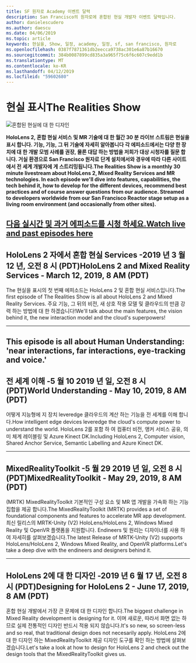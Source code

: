 ```yaml
---
title: SF 원자로 Academy 이벤트 달력
description: San Francisco의 원자로에 혼합된 현실 개발자 이벤트 달력입니다.
author: danielescudero
ms.author: daescu
ms.date: 04/06/2019
ms.topic: article
keywords: 현실을, Show, 일정, academy, 일정, sf, san francisco, 원자로
ms.openlocfilehash: 0387f7871361db2eecca9738ac301e6a87b16670
ms.sourcegitcommit: 384b0087899cd835a3a965f75c6f6c607c9edd1b
ms.translationtype: MT
ms.contentlocale: ko-KR
ms.lasthandoff: 04/12/2019
ms.locfileid: "59602680"
---
```

# <a name="the-realities-show"></a><span data-ttu-id="d86fe-104">현실 표시</span><span class="sxs-lookup"><span data-stu-id="d86fe-104">The Realities Show</span></span>
![혼합된 현실에 대 한 디자인](images/therealitiesshow.jpg)

<span data-ttu-id="d86fe-106">**HoloLens 2, 혼합 현실 서비스 및 MR 기술에 대 한 월간 30 분 라이브 스트림은 현실을 표시 합니다. 기능, 기능, 그 뒤 기술에 자세히 알아봅니다 각 에피소드에서는 다양 한 장치에 대 한 개발 모범 사례를 권장, 물론 대답 하는 방법을 저희가 대상 시청자를 질문 합니다. 거실 환경으로 San Francisco 원자로 단계 설치에서와 경우에 따라 다른 사이트에서 전 세계 개발자에 게 스트리밍됩니다.**</span><span class="sxs-lookup"><span data-stu-id="d86fe-106">**The Realities Show is a monthly 30 minute livestream about HoloLens 2, Mixed Reality Services and MR technologies. In each episode we'll dive into features, capabilities, the tech behind it, how to develop for the different devices, recommend best practices and of course answer questions from our audience. Streamed to developers worldwide from our San Francisco Reactor stage setup as a living room environment (and occasionally from other sites).**</span></span>

<a name="watch-live-and-past-episodes-herehttpakamstrs"></a><span data-ttu-id="d86fe-107">**[다음 실시간 및 과거 에피소드를 시청 하세요.](http://aka.ms/trs)**</span><span class="sxs-lookup"><span data-stu-id="d86fe-107">**[Watch live and past episodes here](http://aka.ms/trs)**</span></span>
---

## <a name="hololens-2-and-mixed-reality-services---march-12-2019-8-am-pdt"></a><span data-ttu-id="d86fe-108">**HoloLens 2 자에서 혼합 현실 Services** -2019 년 3 월 12 년, 오전 8 시 (PDT)</span><span class="sxs-lookup"><span data-stu-id="d86fe-108">**HoloLens 2 and Mixed Reality Services** - March 12, 2019, 8 AM (PDT)</span></span>
<span data-ttu-id="d86fe-109">The 현실을 표시의 첫 번째 에피소드는 HoloLens 2 및 혼합 현실 서비스입니다.</span><span class="sxs-lookup"><span data-stu-id="d86fe-109">The first episode of The Realities Show is all about HoloLens 2 and Mixed Reality Services.</span></span> <span data-ttu-id="d86fe-110">주요 기능, 그 뒤의 비전, 새 상호 작용 모델 및 클라우드의 만큼 강력 하는 방법에 대 한 하겠습니다!</span><span class="sxs-lookup"><span data-stu-id="d86fe-110">We'll talk about the main features, the vision behind it, the new interaction model and the cloud's superpowers!</span></span>

---
This episode is all about Human Understanding: 'near interactions, far interactions, eye-tracking and voice.'
---
## <a name="world-understanding---may-10-2019-8-am-pdt"></a><span data-ttu-id="d86fe-111">**전 세계 이해** -5 월 10 2019 년 일, 오전 8 시 (PDT)</span><span class="sxs-lookup"><span data-stu-id="d86fe-111">**World Understanding** - May 10, 2019, 8 AM (PDT)</span></span>
<span data-ttu-id="d86fe-112">어떻게 지능형에 지 장치 leveredge 클라우드의 계산 하는 기능을 전 세계를 이해 합니다.</span><span class="sxs-lookup"><span data-stu-id="d86fe-112">How intelligent edge devices leveredge the cloud's compute power to understand the world.</span></span> <span data-ttu-id="d86fe-113">HoloLens 2를 포함 하 여 컴퓨터 비전, 앵커 서비스 공유, 의미 체계 레이블링 및 Azure Kinect DK.</span><span class="sxs-lookup"><span data-stu-id="d86fe-113">Including HoloLens 2, Computer vision, Shared Anchor Service, Semantic Labelling and Azure Kinect DK.</span></span>

---
## <a name="mixedrealitytoolkit---may-29-2019-8-am-pdt"></a><span data-ttu-id="d86fe-114">**MixedRealityToolkit** -5 월 29 2019 년 일, 오전 8 시 (PDT)</span><span class="sxs-lookup"><span data-stu-id="d86fe-114">**MixedRealityToolkit** - May 29, 2019, 8 AM (PDT)</span></span>
<span data-ttu-id="d86fe-115">(MRTK) MixedRealityToolkit 기본적인 구성 요소 및 MR 앱 개발을 가속화 하는 기능 집합을 제공 합니다.</span><span class="sxs-lookup"><span data-stu-id="d86fe-115">The MixedRealityToolkit (MRTK) provides a set of foundational components and features to accelerate MR app development.</span></span> <span data-ttu-id="d86fe-116">최신 릴리스의 MRTK-Unity (V2) HoloLens/HoloLens 2, Windows Mixed Reality 및 OpenVR 플랫폼을 지원합니다. Endineers 및 원리는 디자이너를 사용 하 여 자세히를 살펴보겠습니다.</span><span class="sxs-lookup"><span data-stu-id="d86fe-116">The latest Release of MRTK-Unity (V2) supports HoloLens/HoloLens 2, Windows Mixed Reality, and OpenVR platforms.Let's take a deep dive with the endineers and designers behind it.</span></span>

---
## <a name="designing-for-hololens-2---june-17-2019-8-am-pdt"></a><span data-ttu-id="d86fe-117">**HoloLens 2에 대 한 디자인** -2019 년 6 월 17 년, 오전 8 시 (PDT)</span><span class="sxs-lookup"><span data-stu-id="d86fe-117">**Designing for HoloLens 2** - June 17, 2019, 8 AM (PDT)</span></span>
<span data-ttu-id="d86fe-118">혼합 현실 개발에서 가장 큰 문제에 대 한 디자인 합니다.</span><span class="sxs-lookup"><span data-stu-id="d86fe-118">The biggest challenge in Mixed Reality development is designing for it.</span></span> <span data-ttu-id="d86fe-119">이며 새로운, 따라서 화면 없는 하므로 실제 전통적인 디자인 반드시 적용 되지 않습니다.</span><span class="sxs-lookup"><span data-stu-id="d86fe-119">It's so new, so screen-less and so real, that traditional design does not necesarily apply.</span></span> <span data-ttu-id="d86fe-120">HoloLens 2에 대 한 디자인 하는 MixedRealityToolkit 제공 디자인 도구를 확인 하는 방법에 살펴보겠습니다.</span><span class="sxs-lookup"><span data-stu-id="d86fe-120">Let's take a look at how to design for HoloLens 2 and check out the design tools that the MixedRealityToolkit gives us.</span></span>


